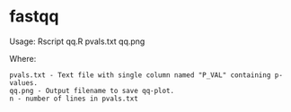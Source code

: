 # fastqq

Usage: Rscript qq.R pvals.txt qq.png <n>

Where:
     
    pvals.txt - Text file with single column named "P_VAL" containing p-values.
    qq.png - Output filename to save qq-plot.
    n - number of lines in pvals.txt
